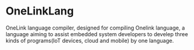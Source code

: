 # OneLinkLang
OneLink language compiler, designed for compiling Onelink language, a language aiming to assist embedded system developers to develep three kinds of programs(IoT devices, cloud and mobile) by one language.
